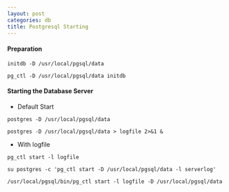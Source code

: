 ```yaml
---
layout: post
categories: db
title: Postgresql Starting
---
```



#### Preparation


```
initdb -D /usr/local/pgsql/data

pg_ctl -D /usr/local/pgsql/data initdb

```


#### Starting the Database Server

+ Default Start

```
postgres -D /usr/local/pgsql/data

postgres -D /usr/local/pgsql/data > logfile 2>&1 &

```  



+ With logfile

```
pg_ctl start -l logfile

su postgres -c 'pg_ctl start -D /usr/local/pgsql/data -l serverlog'

/usr/local/pgsql/bin/pg_ctl start -l logfile -D /usr/local/pgsql/data

```
